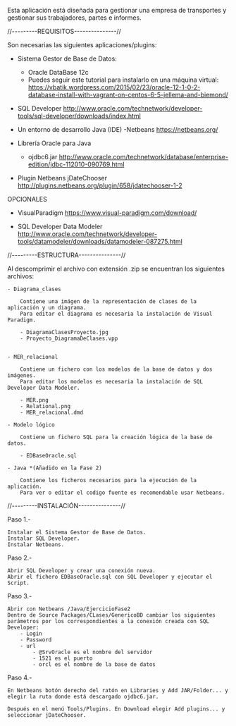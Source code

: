 Esta aplicación está diseñada para gestionar una empresa de transportes y gestionar sus trabajadores, partes e informes.

//---------REQUISITOS---------------//


Son necesarias las siguientes aplicaciones/plugins:


- Sistema Gestor de Base de Datos:
	- Oracle DataBase 12c
	- Puedes seguir este tutorial para instalarlo en una máquina virtual: 
		https://vbatik.wordpress.com/2015/02/23/oracle-12-1-0-2-database-install-with-vagrant-on-centos-6-5-jellema-and-biemond/

- SQL Developer
	http://www.oracle.com/technetwork/developer-tools/sql-developer/downloads/index.html

- Un entorno de desarrollo Java (IDE)
	-Netbeans 
		https://netbeans.org/			

- Librería Oracle para Java
	- ojdbc6.jar
		http://www.oracle.com/technetwork/database/enterprise-edition/jdbc-112010-090769.html

- Plugin Netbeans jDateChooser
	http://plugins.netbeans.org/plugin/658/jdatechooser-1-2

OPCIONALES

- VisualParadigm 
	https://www.visual-paradigm.com/download/

- SQL Developer Data Modeler
	http://www.oracle.com/technetwork/developer-tools/datamodeler/downloads/datamodeler-087275.html
	

//---------ESTRUCTURA---------------//

Al descomprimir el archivo con extensión .zip se encuentran los siguientes archivos:

	- Diagrama_clases

		Contiene una imágen de la representación de clases de la aplicación y un diagrama.
		Para editar el diagrama es necesaria la instalación de Visual Paradigm.

		- DiagramaClasesProyecto.jpg
		- Proyecto_DiagramaDeClases.vpp 


	- MER_relacional

		Contiene un fichero con los modelos de la base de datos y dos imágenes.
		Para editar los modelos es necesaria la instalación de SQL Developer Data Modeler.

		- MER.png
		- Relational.png
		- MER_relacional.dmd

	- Modelo lógico

		Contiene un fichero SQL para la creación lógica de la base de datos.

		- EDBaseOracle.sql

	- Java *(Añadido en la Fase 2)

		Contiene los ficheros necesarios para la ejecución de la aplicación.
		Para ver o editar el codigo fuente es recomendable usar Netbeans.


//---------INSTALACIÓN---------------//

Paso 1.-

	Instalar el Sistema Gestor de Base de Datos.
	Instalar SQL Developer.
	Instalar Netbeans.

Paso 2.-

	Abrir SQL Developer y crear una conexión nueva.
	Abrir el fichero EDBaseOracle.sql con SQL Developer y ejecutar el Script.

Paso 3.-

	Abrir con Netbeans /Java/EjercicioFase2
	Dentro de Source Packages/CLases/GenericoBD cambiar los siguientes parámetros por los correspondientes a la conexión creada con SQL Developer:
		- Login
		- Password
		- url
			- @SrvOracle es el nombre del servidor
			- 1521 es el puerto
			- orcl es el nombre de la base de datos

Paso 4.-
	
	En Netbeans botón derecho del ratón en Libraries y Add JAR/Folder... y elegir la ruta donde está descargado ojdbc6.jar.
	
	Después en el menú Tools/Plugins. En Download elegir Add plugins... y seleccionar jDateChooser.				

	